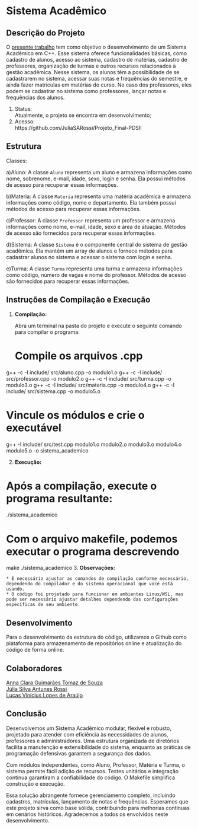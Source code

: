 # Sistema Acadêmico

## Descrição do Projeto
O [presente trabalho](https://github.com/JuliaSARossi/Projeto_Final-PDSII) tem como objetivo o desenvolvimento de um Sistema Acadêmico em C++. Esse sistema oferece funcionalidades básicas, como cadastro de alunos, acesso ao sistema, cadastro de matérias, cadastro de professores, organização de turmas e outros recursos relacionados à gestão acadêmica. Nesse sistema, os alunos têm a possibilidade de se cadastrarem no sistema, acessar suas notas e frequências do semestre, e ainda fazer matrículas em matérias do curso. No caso dos professores, eles podem se cadastrar no sistema como professores, lançar notas e frequências dos alunos.

<ol>
  <li>Status:</li> Atualmente, o projeto se encontra em desenvolvimento;
  <li>Acesso:</li> https://github.com/JuliaSARossi/Projeto_Final-PDSII
</ol>

## Estrutura
Classes:

a)Aluno: A classe `Aluno` representa um aluno e armazena informações como nome, sobrenome, e-mail, idade, sexo, login e senha. Ela possui métodos de acesso para recuperar essas informações.

b)Materia: A classe `Materia` representa uma matéria acadêmica e armazena informações como código, nome e departamento. Ela também possui métodos de acesso para recuperar essas informações.

c)Professor: A classe `Professor` representa um professor e armazena informações como nome, e-mail, idade, sexo e área de atuação. Métodos de acesso são fornecidos para recuperar essas informações.

d)Sistema: A classe `Sistema` é o componente central do sistema de gestão acadêmica. Ela mantém um array de alunos e fornece métodos para cadastrar alunos no sistema e acessar o sistema com login e senha.

e)Turma: A classe `Turma` representa uma turma e armazena informações como código, número de vagas e nome do professor. Métodos de acesso são fornecidos para recuperar essas informações.


## Instruções de Compilação e Execução

1. **Compilação:**

   Abra um terminal na pasta do projeto e execute o seguinte comando para compilar o programa:

   # Compile os arquivos .cpp
g++ -c -I include/ src/aluno.cpp -o modulo1.o
g++ -c -I include/ src/professor.cpp -o modulo2.o
g++ -c -I include/ src/turma.cpp -o modulo3.o
g++ -c -I include/ src/materia.cpp -o modulo4.o
g++ -c -I include/ src/sistema.cpp -o modulo5.o

  # Vincule os módulos e crie o executável
g++ -I include/ src/test.cpp modulo1.o modulo2.o modulo3.o modulo4.o modulo5.o -o sistema_academico

2. **Execução:**

  # Após a compilação, execute o programa resultante:
   ./sistema_academico

   # Com o arquivo makefile, podemos executar o programa descrevendo
   make
   ./sistema_academico
3. **Observações:**

    * É necessário ajustar as comandos de compilação conforme necessário, dependendo do compilador e do sistema operacional que você está usando.
    * O código foi projetado para funcionar em ambientes Linux/WSL, mas pode ser necessário ajustar detalhes dependendo das configurações específicas de seu ambiente.

## Desenvolvimento

Para o desenvolvimento da estrutura do código, utilizamos o Github como plataforma para armazenamento de repositórios online e atualização do código de forma online.

## Colaboradores

[Anna Clara Guimarães Tomaz de Souza](https://github.com/aannacgt)<br>
[Júlia Silva Antunes Rossi](https://github.com/JuliaSARossi)<br>
[Lucas Vinícius Lopes de Araújo](https://github.com/LucasAraujoUFMG)  

## Conclusão

Desenvolvemos um Sistema Acadêmico modular, flexível e robusto, projetado para atender com eficiência às necessidades de alunos, professores e administradores. Uma estrutura organizada de diretórios facilita a manutenção e extensibilidade do sistema, enquanto as práticas de programação defensivas garantem a segurança dos dados.

Com módulos independentes, como Aluno, Professor, Matéria e Turma, o sistema permite fácil adição de recursos. Testes unitários e integração contínua garantiram a confiabilidade do código. O Makefile simplifica construção e execução.

Essa solução abrangente fornece gerenciamento completo, incluindo cadastros, matrículas, lançamento de notas e frequências. Esperamos que este projeto sirva como base sólida, contribuindo para melhorias contínuas em cenários históricos. Agradecemos a todos os envolvidos neste desenvolvimento.
